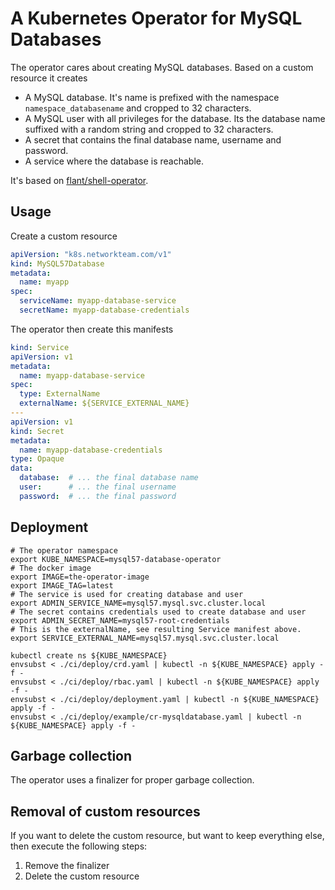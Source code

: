 # A Kubernetes Operator for MySQL Databases

The operator cares about creating MySQL databases. Based on a custom resource it creates

* A MySQL database. It's name is prefixed with the namespace `namespace_databasename` and cropped to 32 characters.
* A MySQL user with all privileges for the database. Its the database name suffixed with a random string and cropped to 32 characters. 
* A secret that contains the final database name, username and password.
* A service where the database is reachable.

It's based on [flant/shell-operator](https://github.com/flant/shell-operator).

## Usage

Create a custom resource

```yaml
apiVersion: "k8s.networkteam.com/v1"
kind: MySQL57Database
metadata:
  name: myapp
spec:
  serviceName: myapp-database-service
  secretName: myapp-database-credentials
```

The operator then create this manifests

```yaml
kind: Service
apiVersion: v1
metadata:
  name: myapp-database-service
spec:
  type: ExternalName
  externalName: ${SERVICE_EXTERNAL_NAME}
---
apiVersion: v1
kind: Secret
metadata:
  name: myapp-database-credentials
type: Opaque
data:
  database:  # ... the final database name
  user:      # ... the final username
  password:  # ... the final password
```

## Deployment

```shell
# The operator namespace
export KUBE_NAMESPACE=mysql57-database-operator
# The docker image
export IMAGE=the-operator-image
export IMAGE_TAG=latest
# The service is used for creating database and user
export ADMIN_SERVICE_NAME=mysql57.mysql.svc.cluster.local
# The secret contains credentials used to create database and user 
export ADMIN_SECRET_NAME=mysql57-root-credentials
# This is the externalName, see resulting Service manifest above.
export SERVICE_EXTERNAL_NAME=mysql57.mysql.svc.cluster.local

kubectl create ns ${KUBE_NAMESPACE}
envsubst < ./ci/deploy/crd.yaml | kubectl -n ${KUBE_NAMESPACE} apply -f - 
envsubst < ./ci/deploy/rbac.yaml | kubectl -n ${KUBE_NAMESPACE} apply -f - 
envsubst < ./ci/deploy/deployment.yaml | kubectl -n ${KUBE_NAMESPACE} apply -f - 
envsubst < ./ci/deploy/example/cr-mysqldatabase.yaml | kubectl -n ${KUBE_NAMESPACE} apply -f - 
```

## Garbage collection

The operator uses a finalizer for proper garbage collection.

## Removal of custom resources

If you want to delete the custom resource, but want to keep everything else, then execute the following steps:

1. Remove the finalizer
2. Delete the custom resource